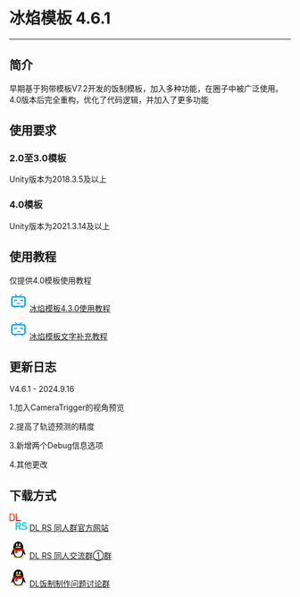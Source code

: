 # 冰焰模板 4.6.1
*****
## 简介
早期基于狗带模板V7.2开发的饭制模板，加入多种功能，在圈子中被广泛使用。4.0版本后完全重构，优化了代码逻辑，并加入了更多功能

## 使用要求
### 2.0至3.0模板
Unity版本为2018.3.5及以上

### 4.0模板
Unity版本为2021.3.14及以上

## 使用教程
仅提供4.0模板使用教程

![bili](img/bilibili.png) [冰焰模板4.3.0使用教程](https://www.bilibili.com/video/BV1AN411q7wZ "哔哩哔哩")

![bili](img/bilibili.png) [冰焰模板文字补充教程](https://www.bilibili.com/read/readlist/rl832655 "哔哩哔哩")

## 更新日志
V4.6.1 - 2024.9.16

1.加入CameraTrigger的视角预览

2.提高了轨迹预测的精度

3.新增两个Debug信息选项

4.其他更改

## 下载方式
![dlrs](img/dlrs.png) [DL RS 同人群官方网站](https://chinadlrs.com/app/?id=41 "DL RS 同人群官方网站")

![qq](img/qq.png) [DL RS 同人交流群①群](https://qm.qq.com/q/m6TkPE9AfS "QQ")

![qq](img/qq.png) [DL饭制制作问题讨论群](https://qm.qq.com/q/LuOHYyKV6U "QQ")